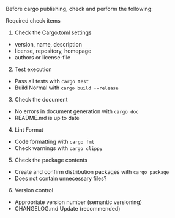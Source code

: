 Before cargo publishing, check and perform the following:

Required check items

1. Check the Cargo.toml settings
  - version, name, description
  - license, repository, homepage
  - authors or license-file
2. Test execution
  - Pass all tests with `cargo test`
  - Build Normal with `cargo build --release`
3. Check the document
  - No errors in document generation with `cargo doc`
  - README.md is up to date
4. Lint Format
  - Code formatting with `cargo fmt`
  - Check warnings with `cargo clippy`
5. Check the package contents
  - Create and confirm distribution packages with `cargo package`
  - Does not contain unnecessary files?
6. Version control
  - Appropriate version number (semantic versioning)
  - CHANGELOG.md Update (recommended)
